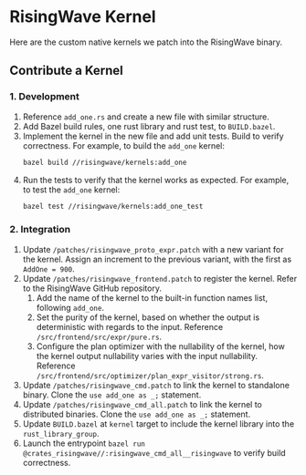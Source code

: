 # RisingWave Kernel

Here are the custom native kernels we patch into the RisingWave binary.

## Contribute a Kernel

### 1. Development

1. Reference `add_one.rs` and create a new file with similar structure.
2. Add Bazel build rules, one rust library and rust test, to `BUILD.bazel`.
3. Implement the kernel in the new file and add unit tests. Build to verify correctness.
   For example, to build the `add_one` kernel:
   ```sh
   bazel build //risingwave/kernels:add_one
   ```
4. Run the tests to verify that the kernel works as expected.
   For example, to test the `add_one` kernel:
   ```sh
   bazel test //risingwave/kernels:add_one_test
   ```

### 2. Integration

1. Update `/patches/risingwave_proto_expr.patch` with a new variant for the kernel.
   Assign an increment to the previous variant, with the first as `AddOne = 900`.
2. Update `/patches/risingwave_frontend.patch` to register the kernel. Refer to the RisingWave GitHub repository.
   1. Add the name of the kernel to the built-in function names list, following `add_one`.
   2. Set the purity of the kernel, based on whether the output is deterministic with regards to the input. Reference `/src/frontend/src/expr/pure.rs`.
   3. Configure the plan optimizer with the nullability of the kernel, how the kernel output nullability varies with the input nullability. Reference `/src/frontend/src/optimizer/plan_expr_visitor/strong.rs`.
3. Update `/patches/risingwave_cmd.patch` to link the kernel to standalone binary. Clone the `use add_one as _;` statement.
4. Update `/patches/risingwave_cmd_all.patch` to link the kernel to distributed binaries. Clone the `use add_one as _;` statement.
5. Update `BUILD.bazel` at `kernel` target to include the kernel library into the `rust_library_group`.
6. Launch the entrypoint `bazel run @crates_risingwave//:risingwave_cmd_all__risingwave` to verify build correctness.
